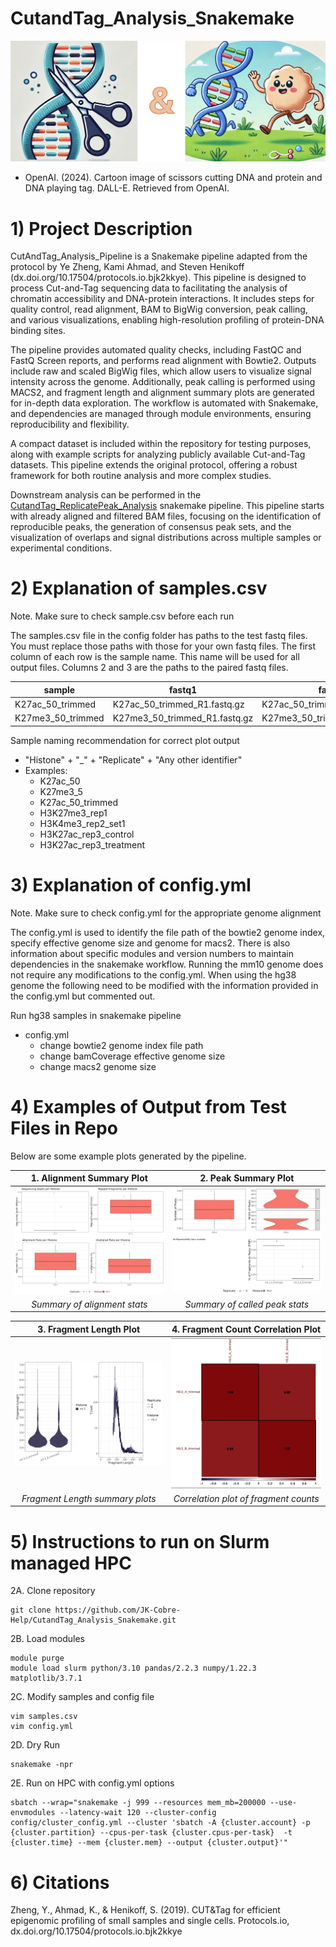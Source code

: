 # CutandTag_Analysis_Snakemake
![Cut&Tag](/images/Cut&Tag.png)
+ OpenAI. (2024). Cartoon image of scissors cutting DNA and protein and DNA playing tag. DALL-E. Retrieved from OpenAI.

# 1) Project Description
CutAndTag_Analysis_Pipeline is a Snakemake pipeline adapted from the protocol by Ye Zheng, Kami Ahmad, and Steven Henikoff (dx.doi.org/10.17504/protocols.io.bjk2kkye). This pipeline is designed to process Cut-and-Tag sequencing data to facilitating the analysis of chromatin accessibility and DNA-protein interactions. It includes steps for quality control, read alignment, BAM to BigWig conversion, peak calling, and various visualizations, enabling high-resolution profiling of protein-DNA binding sites.

The pipeline provides automated quality checks, including FastQC and FastQ Screen reports, and performs read alignment with Bowtie2. Outputs include raw and scaled BigWig files, which allow users to visualize signal intensity across the genome. Additionally, peak calling is performed using MACS2, and fragment length and alignment summary plots are generated for in-depth data exploration. The workflow is automated with Snakemake, and dependencies are managed through module environments, ensuring reproducibility and flexibility.

A compact dataset is included within the repository for testing purposes, along with example scripts for analyzing publicly available Cut-and-Tag datasets. This pipeline extends the original protocol, offering a robust framework for both routine analysis and more complex studies.

Downstream analysis can be performed in the [CutandTag_ReplicatePeak_Analysis](https://github.com/JK-Cobre-Help/CutandTag_ReplicatePeak_Analysis) snakemake pipeline. This pipeline starts with already aligned and filtered BAM files, focusing on the identification of reproducible peaks, the generation of consensus peak sets, and the visualization of overlaps and signal distributions across multiple samples or experimental conditions.

# 2) Explanation of samples.csv
Note. Make sure to check sample.csv before each run

The samples.csv file in the config folder has paths to the test fastq files. You must replace those paths with those for your own fastq files. The first column of each row is the sample name. This name will be used for all output files. Columns 2 and 3 are the paths to the paired fastq files.


| sample             | fastq1                        | fastq2                        |
|--------------------|-------------------------------|-------------------------------|
| K27ac_50_trimmed   | K27ac_50_trimmed_R1.fastq.gz  | K27ac_50_trimmed_R2.fastq.gz  |
| K27me3_50_trimmed  | K27me3_50_trimmed_R1.fastq.gz | K27me3_50_trimmed_R1.fastq.gz |


Sample naming recommendation for correct plot output
- "Histone" + "_" + "Replicate" + "Any other identifier"
- Examples:
    + K27ac_50
    + K27me3_5
    + K27ac_50_trimmed
    + H3K27me3_rep1
    + H3K4me3_rep2_set1
    + H3K27ac_rep3_control
    + H3K27ac_rep3_treatment

# 3) Explanation of config.yml
Note. Make sure to check config.yml for the appropriate genome alignment

The config.yml is used to identify the file path of the bowtie2 genome index, specify effective genome size and genome for macs2. There is also information about specific modules and version numbers to maintain dependencies in the snakemake workflow. Running the mm10 genome does not require any modifications to the config.yml. When using the hg38 genome the following need to be modified with the information provided in the config.yml but commented out.

Run hg38 samples in snakemake pipeline
- config.yml 
    + change bowtie2 genome index file path
    + change bamCoverage effective genome size
    + change macs2 genome size


# 4) Examples of Output from Test Files in Repo

Below are some example plots generated by the pipeline.  

| 1. **Alignment Summary Plot**                                                         | 2. **Peak Summary Plot**                                                                   |
| :-----------------------------------------------------------------------------------: | :----------------------------------------------------------------------------------------: |
| <img src="/images/alignment_summary_plot.png" width="300">                            | <img src="/images/peak_summary_plot.png" width="300">                                      |
| *Summary of alignment stats*                                                          | *Summary of called peak stats*                                                             |

| 3. **Fragment Length Plot**                                                           | 4. **Fragment Count Correlation Plot**                                                     |
| :-----------------------------------------------------------------------------------: | :----------------------------------------------------------------------------------------: |
| <img src="/images/fragment_length_plot.png" width="300">                              | <img src="/images/fragCount_correlation_plot.png" width="300">                             |
| *Fragment Length summary plots*                                                       | *Correlation plot of fragment counts*                                                      |


# 5) Instructions to run on Slurm managed HPC
2A. Clone repository
```
git clone https://github.com/JK-Cobre-Help/CutandTag_Analysis_Snakemake.git
```
2B. Load modules
```
module purge
module load slurm python/3.10 pandas/2.2.3 numpy/1.22.3 matplotlib/3.7.1
```
2C. Modify samples and config file
```
vim samples.csv
vim config.yml
```
2D. Dry Run
```
snakemake -npr
```
2E. Run on HPC with config.yml options
```
sbatch --wrap="snakemake -j 999 --resources mem_mb=200000 --use-envmodules --latency-wait 120 --cluster-config config/cluster_config.yml --cluster 'sbatch -A {cluster.account} -p {cluster.partition} --cpus-per-task {cluster.cpus-per-task}  -t {cluster.time} --mem {cluster.mem} --output {cluster.output}'"
```

# 6) Citations
Zheng, Y., Ahmad, K., & Henikoff, S. (2019). CUT&Tag for efficient epigenomic profiling of small samples and single cells. Protocols.io, dx.doi.org/10.17504/protocols.io.bjk2kkye
